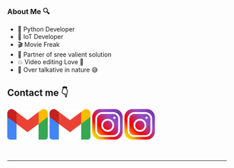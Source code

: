 ###  About Me 🔍

- 🐍 Python Developer
- 📡 IoT Developer
- 🎬 Movie Freak
- 🐬 Partner of sree valient solution
- 💥 Video editing Love 🖤
- 🦷 Over talkative in nature 😅
## Contact me 👇

[<img height="70" src="https://github.com/ParameswaranP/Assets/blob/main/Gmail.png" />][Gmail]
[<img height="70" src="https://github.com/ParameswaranP/Assets/blob/main/Gmail.png" />][Linkedin]
[<img height="70" src="https://github.com/ParameswaranP/Assets/blob/main/Instagram.png" />][Twitter]
[<img height="70" src="https://github.com/ParameswaranP/Assets/blob/main/Instagram.png" />][Instagram]



<br />
<hr />

[Gmail]: paramupanneerselvam@gmail.com
[Linkedin]: linkedin.com/in/parameswaran-panneerselvam-586a4a128/
[Twitter]: twitter.com/Parames17807896
[Instagram]: instagram.com/paramesh_ram_
